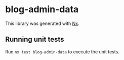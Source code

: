 # blog-admin-data

This library was generated with [Nx](https://nx.dev).

## Running unit tests

Run `nx test blog-admin-data` to execute the unit tests.

